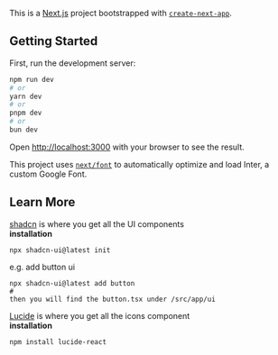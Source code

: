 This is a [Next.js](https://nextjs.org/) project bootstrapped with [`create-next-app`](https://github.com/vercel/next.js/tree/canary/packages/create-next-app).

## Getting Started

First, run the development server:

```bash
npm run dev
# or
yarn dev
# or
pnpm dev
# or
bun dev
```

Open [http://localhost:3000](http://localhost:3000) with your browser to see the result.

This project uses [`next/font`](https://nextjs.org/docs/basic-features/font-optimization) to automatically optimize and load Inter, a custom Google Font.

## Learn More

[shadcn](https://ui.shadcn.com/) is where you get all the UI components
<br/>
**installation**

```
npx shadcn-ui@latest init
```

e.g. add button ui

```
npx shadcn-ui@latest add button
#
then you will find the button.tsx under /src/app/ui
```

[Lucide](https://lucide.dev/) is where you get all the icons component
<br/>
**installation**

```
npm install lucide-react
```

<br/>
